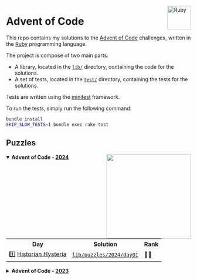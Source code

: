 <a href="https://www.ruby-lang.org"><img src="https://s3.cdalvaro.io/github.com/cdalvaro/advent-of-code/RubyLang.png" alt="Ruby" width="64px" align="right"/></a>

# Advent of Code

This repo contains my solutions to the [Advent of Code](https://adventofcode.com) challenges, written in
the [Ruby](https://www.ruby-lang.org) programming language.

The project is compose of two main parts:

- A library, located in the [`lib/`](lib/) directory, containing the code for the solutions.
- A set of tests, located in the [`test/`](test/) directory, containing the tests for the solutions.

Tests are written using the [minitest](https://github.com/minitest/minitest) framework.

To run the tests, simply run the following command:

```bash
bundle install
SKIP_SLOW_TESTS=1 bundle exec rake test
```

## Puzzles

<a href="https://www.ruby-lang.org"><img src="https://s3.cdalvaro.io/github.com/cdalvaro/advent-of-code/Holly.png" width="230px" align="right"/></a>

<details open>
  <summary><b>Advent of Code - <a href="https://adventofcode.com/2024">2024</a></b></summary>
  <p>
  <table>
    <tr>
      <th>Day</th>
      <th>Solution</th>
      <th>Rank</th>
    </tr>
    <tr>
      <td>1️⃣ <a href="https://adventofcode.com/2024/day/1">Historian Hysteria</a></td>
      <td><a href="lib/puzzles/2024/day01"><code>lib/puzzles/2024/day01</code></a></td>
      <td>🌟🌟</td>
    </tr>
  </table>
</details>

<details>
  <summary><b>Advent of Code - <a href="https://adventofcode.com/2023">2023</a></b></summary>
  <p>
  <table>
    <tr>
      <th>Day</th>
      <th>Solution</th>
      <th>Rank</th>
    </tr>
    <tr>
      <td>1️⃣ <a href="https://adventofcode.com/2023/day/1">Trebuchet?!</a></td>
      <td><a href="lib/puzzles/2023/day01"><code>lib/puzzles/2023/day01</code></a></td>
      <td>🌟🌟</td>
    </tr>
    <tr>
      <td>2️⃣ <a href="https://adventofcode.com/2023/day/2">Cube Conundrum</a></td>
      <td><a href="lib/puzzles/2023/day02"><code>lib/puzzles/2023/day02</code></a></td>
      <td>🌟🌟</td>
    </tr>
    <tr>
      <td>3️⃣ <a href="https://adventofcode.com/2023/day/3">Gear Ratios</a></td>
      <td><a href="lib/puzzles/2023/day03"><code>lib/puzzles/2023/day03</code></a></td>
      <td>🌟🌟</td>
    </tr>
    <tr>
      <td>4️⃣ <a href="https://adventofcode.com/2023/day/4">Scratchcards</a></td>
      <td><a href="lib/puzzles/2023/day04"><code>lib/puzzles/2023/day04</code></a></td>
      <td>🌟🌟</td>
    </tr>
    <tr>
      <td>5️⃣ <a href="https://adventofcode.com/2023/day/5">If You Give A Seed A Fertilizer</a></td>
      <td><a href="lib/puzzles/2023/day05"><code>lib/puzzles/2023/day05</code></a></td>
      <td>🌟🌟</td>
    </tr>
    <tr>
      <td>6️⃣ <a href="https://adventofcode.com/2023/day/6">Wait For It</a></td>
      <td><a href="lib/puzzles/2023/day06"><code>lib/puzzles/2023/day06</code></a></td>
      <td>🌟🌟</td>
    </tr>
    <tr>
      <td>7️⃣ <a href="https://adventofcode.com/2023/day/7">Camel Cards</a></td>
      <td><a href="lib/puzzles/2023/day07"><code>lib/puzzles/2023/day07</code></a></td>
      <td>🌟🌟</td>
    </tr>
    <tr>
      <td>8️⃣ <a href="https://adventofcode.com/2023/day/8">Haunted Wasteland</a></td>
      <td><a href="lib/puzzles/2023/day08"><code>lib/puzzles/2023/day08</code></a></td>
      <td>🌟🌟</td>
    </tr>
    <tr>
      <td>9️⃣ <a href="https://adventofcode.com/2023/day/9">Mirage Maintenance</a></td>
      <td><a href="lib/puzzles/2023/day09"><code>lib/puzzles/2023/day09</code></a></td>
      <td>🌟🌟</td>
    </tr>
    <tr>
      <td>1️⃣0️⃣ <a href="https://adventofcode.com/2023/day/10">The Great Escape</a></td>
      <td><a href="lib/puzzles/2023/day10"><code>lib/puzzles/2023/day10</code></a></td>
      <td>🌟🌟</td>
    </tr>
    <tr>
      <td>1️⃣1️⃣ <a href="https://adventofcode.com/2023/day/11">Cosmic Expansion</a></td>
      <td><a href="lib/puzzles/2023/day11"><code>lib/puzzles/2023/day11</code></a></td>
      <td>🌟🌟</td>
    </tr>
  </table>
</details>
